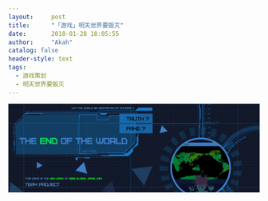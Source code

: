 ```yaml
---
layout:     post
title:      "「游戏」明天世界要毁灭"
date:       2018-01-28 18:05:55
author:     "Akah"
catalog: false
header-style: text
tags:
  - 游戏策划
  - 明天世界要毁灭
---
```


![img](/img/game/others/others_1.jpg)

